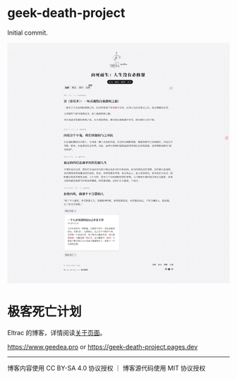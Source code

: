 # geek-death-project

Initial commit.

![](screenshot.png)

# 极客死亡计划

Eltrac 的博客，详情阅读[关于页面](https://www.geedea.pro/about/)。

https://www.geedea.pro or https://geek-death-project.pages.dev

---

博客内容使用 CC BY-SA 4.0 协议授权 ｜ 博客源代码使用 MIT 协议授权
